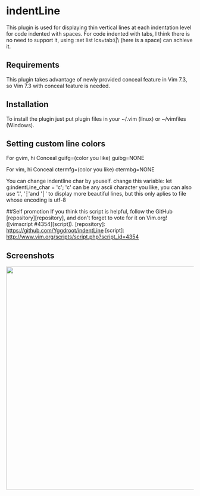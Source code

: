 indentLine
==========

This plugin is used for displaying thin vertical lines at each indentation level for code indented with spaces.
For code indented with tabs, I think there is no need to support it, using :set list lcs=tab:\\|\ (here is a space) can 
achieve it.

## Requirements
This plugin takes advantage of newly provided conceal feature in Vim 7.3, so Vim 7.3 with conceal feature is needed.

## Installation
To install the plugin just put plugin files in your ~/.vim (linux) or ~/vimfiles (Windows). 

## Setting custom line colors
For gvim, hi Conceal guifg=(color you like) guibg=NONE

For vim, hi Conceal ctermfg=(color you like) ctermbg=NONE

You can change indentline char by youself.
change this variable: let g:indentLine_char = 'c'; 
'c' can be any ascii character you like, you can also use '¦', '┆'and '│' to display more beautiful lines, 
but this only aplies to file whose encoding is utf-8

##Self promotion
If you think this script is helpful, follow the GitHub [repository][repository], and don't forget to vote for it on Vim.org! ([vimscript #4354][script]).
[repository]: https://github.com/Yggdroot/indentLine
[script]: http://www.vim.org/scripts/script.php?script_id=4354


## Screenshots
<img src="http://i.imgur.com/KVi0T.jpg" width="800" height="600" alt="" />

